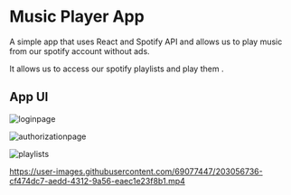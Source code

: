 
# Music Player App

A simple app that uses React and Spotify API and allows us to play music from our spotify account without ads.


It allows us to access our spotify playlists and play them .


## App UI

![loginpage](https://user-images.githubusercontent.com/69077447/203055381-ffc0ade3-358b-44b0-81be-437b5fb3ec0f.png)

![authorizationpage](https://user-images.githubusercontent.com/69077447/203055616-37d6f64a-0a19-4625-aade-5168f8e405b7.png)

![playlists](https://user-images.githubusercontent.com/69077447/203055840-e2a08b2a-5416-46c0-bd3c-36634dca20d4.png)


https://user-images.githubusercontent.com/69077447/203056736-cf474dc7-aedd-4312-9a56-eaec1e23f8b1.mp4


